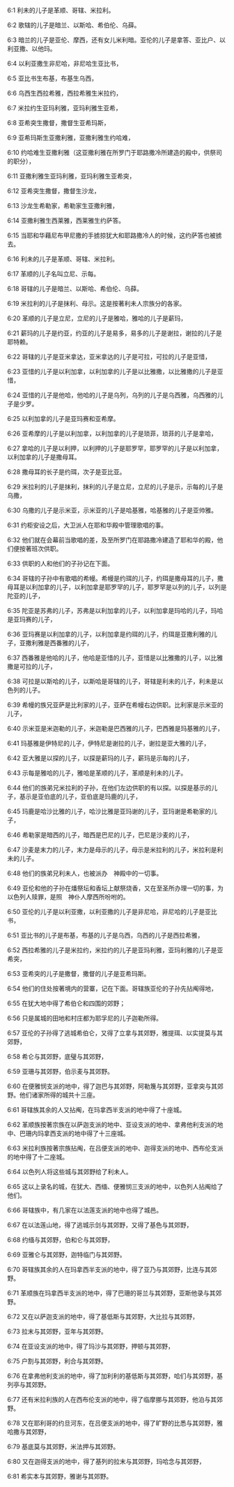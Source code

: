 <a id="1"></a>6:1  利未的儿子是革顺、哥辖、米拉利。  

<a id="2"></a>6:2  歌辖的儿子是暗兰、以斯哈、希伯伦、乌薛。  

<a id="3"></a>6:3  暗兰的儿子是亚伦、摩西，还有女儿米利暗。亚伦的儿子是拿答、亚比户、以利亚撒、以他玛。  

<a id="4"></a>6:4  以利亚撒生非尼哈，非尼哈生亚比书，  

<a id="5"></a>6:5  亚比书生布基，布基生乌西，  

<a id="6"></a>6:6  乌西生西拉希雅，西拉希雅生米拉约，  

<a id="7"></a>6:7  米拉约生亚玛利雅，亚玛利雅生亚希，  

<a id="8"></a>6:8  亚希突生撒督，撒督生亚希玛斯，  

<a id="9"></a>6:9  亚希玛斯生亚撒利雅，亚撒利雅生约哈难，  

<a id="10"></a>6:10  约哈难生亚撒利雅（这亚撒利雅在所罗门于耶路撒冷所建造的殿中，供祭司的职分），  

<a id="11"></a>6:11  亚撒利雅生亚玛利雅，亚玛利雅生亚希突，  

<a id="12"></a>6:12  亚希突生撒督，撒督生沙龙，  

<a id="13"></a>6:13  沙龙生希勒家，希勒家生亚撒利雅，  

<a id="14"></a>6:14  亚撒利雅生西莱雅，西莱雅生约萨答。  

<a id="15"></a>6:15  当耶和华藉尼布甲尼撒的手掳掠犹大和耶路撒冷人的时候，这约萨答也被掳去。  

<a id="16"></a>6:16  利未的儿子是革顺、哥辖、米拉利。  

<a id="17"></a>6:17  革顺的儿子名叫立尼、示每。  

<a id="18"></a>6:18  哥辖的儿子是暗兰、以斯哈、希伯伦、乌薛。  

<a id="19"></a>6:19  米拉利的儿子是抹利、母示。这是按著利未人宗族分的各家。  

<a id="20"></a>6:20  革顺的儿子是立尼，立尼的儿子是雅哈，雅哈的儿子是薪玛，  

<a id="21"></a>6:21  薪玛的儿子是约亚，约亚的儿子是易多，易多的儿子是谢拉，谢拉的儿子是耶特赖。  

<a id="22"></a>6:22  哥辖的儿子是亚米拿达，亚米拿达的儿子是可拉，可拉的儿子是亚惜，  

<a id="23"></a>6:23  亚惜的儿子是以利加拿，以利加拿的儿子是以比雅撒，以比雅撒的儿子是亚惜，  

<a id="24"></a>6:24  亚惜的儿子是他哈，他哈的儿子是乌列，乌列的儿子是乌西雅，乌西雅的儿子是少罗。  

<a id="25"></a>6:25  以利加拿的儿子是亚玛赛和亚希摩。  

<a id="26"></a>6:26  亚希摩的儿子是以利加拿，以利加拿的儿子是琐菲，琐菲的儿子是拿哈，  

<a id="27"></a>6:27  拿哈的儿子是以利押，以利押的儿子是耶罗罕，耶罗罕的儿子是以利加拿，以利加拿的儿子是撒母耳。  

<a id="28"></a>6:28  撒母耳的长子是约珥，次子是亚比亚。  

<a id="29"></a>6:29  米拉利的儿子是抹利，抹利的儿子是立尼，立尼的儿子是示，示每的儿子是乌撒，  

<a id="30"></a>6:30  乌撒的儿子是示米亚，示米亚的儿子是哈基雅，哈基雅的儿子是亚帅雅。  

<a id="31"></a>6:31  约柜安设之后，大卫派人在耶和华殿中管理歌唱的事。  

<a id="32"></a>6:32  他们就在会幕前当歌唱的差，及至所罗门在耶路撒冷建造了耶和华的殿，他们便按著班次供职。  

<a id="33"></a>6:33  供职的人和他们的子孙记在下面。  

<a id="34"></a>6:34  哥辖的子孙中有歌唱的希幔。希幔是约珥的儿子，约珥是撒母耳的儿子，撒母耳是以利加拿的儿子，以利加拿是耶罗罕的儿子，耶罗罕是以列的儿子，以列是陀亚的儿子，  

<a id="35"></a>6:35  陀亚是苏弗的儿子，苏弗是以利加拿的儿子，以利加拿是玛哈的儿子，玛哈是亚玛赛的儿子，  

<a id="36"></a>6:36  亚玛赛是以利加拿的儿子，以利加拿是约珥的儿子，约珥是亚撒利雅的儿子，亚撒利雅是西番雅的儿子，  

<a id="37"></a>6:37  西番雅是他哈的儿子，他哈是亚惜的儿子，亚惜是以比雅撒的儿子，以比雅撒是可拉的儿子，  

<a id="38"></a>6:38  可拉是以斯哈的儿子，以斯哈是哥辖的儿子，哥辖是利未的儿子，利未是以色列的儿子。  

<a id="39"></a>6:39  希幔的族兄亚萨是比利家的儿子，亚萨在希幔右边供职。比利家是示米亚的儿子，  

<a id="40"></a>6:40  示米亚是米迦勒的儿子，米迦勒是巴西雅的儿子，巴西雅是玛基雅的儿子，  

<a id="41"></a>6:41  玛基雅是伊特尼的儿子，伊特尼是谢拉的儿子，谢拉是亚大雅的儿子，  

<a id="42"></a>6:42  亚大雅是以探的儿子，以探是薪玛的儿子，薪玛是示每的儿子，  

<a id="43"></a>6:43  示每是雅哈的儿子，雅哈是革顺的儿子，革顺是利未的儿子。  

<a id="44"></a>6:44  他们的族弟兄米拉利的子孙，在他们左边供职的有以探。以探是基示的儿子，基示是亚伯底的儿子，亚伯底是玛鹿的儿子，  

<a id="45"></a>6:45  玛鹿是哈沙比雅的儿子，哈沙比雅是亚玛谢的儿子，亚玛谢是希勒家的儿子，  

<a id="46"></a>6:46  希勒家是暗西的儿子，暗西是巴尼的儿子，巴尼是沙麦的儿子，  

<a id="47"></a>6:47  沙麦是末力的儿子，末力是母示的儿子，母示是米拉利的儿子，米拉利是利未的儿子。  

<a id="48"></a>6:48  他们的族弟兄利未人，也被派办　神殿中的一切事。  

<a id="49"></a>6:49  亚伦和他的子孙在燔祭坛和香坛上献祭烧香，又在至圣所办理一切的事，为以色列人赎罪，是照　神仆人摩西所吩咐的。  

<a id="50"></a>6:50  亚伦的儿子是以利亚撒，以利亚撒的儿子是非尼哈，非尼哈的儿子是亚比书，  

<a id="51"></a>6:51  亚比书的儿子是布基，布基的儿子是乌西，乌西的儿子是西拉希雅，  

<a id="52"></a>6:52  西拉希雅的儿子是米拉约，米拉约的儿子是亚玛利雅，亚玛利雅的儿子是亚希突，  

<a id="53"></a>6:53  亚希突的儿子是撒督，撒督的儿子是亚希玛斯。  

<a id="54"></a>6:54  他们的住处按著境内的营寨，记在下面。哥辖族亚伦的子孙先拈阄得地，  

<a id="55"></a>6:55  在犹大地中得了希伯仑和四围的郊野；  

<a id="56"></a>6:56  只是属城的田地和村庄都为耶孚尼的儿子迦勒所得。  

<a id="57"></a>6:57  亚伦的子孙得了逃城希伯仑，又得了立拿与其郊野，雅提珥、以实提莫与其郊野，  

<a id="58"></a>6:58  希仑与其郊野，底璧与其郊野，  

<a id="59"></a>6:59  亚珊与其郊野，伯示麦与其郊野。  

<a id="60"></a>6:60  在便雅悯支派的地中，得了迦巴与其郊野，阿勒篾与其郊野，亚拿突与其郊野。他们诸家所得的城共十三座。  

<a id="61"></a>6:61  哥辖族其余的人又拈阄，在玛拿西半支派的地中得了十座城。  

<a id="62"></a>6:62  革顺族按著宗族在以萨迦支派的地中、亚设支派的地中、拿弗他利支派的地中、巴珊内玛拿西支派的地中得了十三座城。  

<a id="63"></a>6:63  米拉利族按著宗族拈阄，在吕便支派的地中、迦得支派的地中、西布伦支派的地中得了十二座城。  

<a id="64"></a>6:64  以色列人将这些城与其郊野给了利未人。  

<a id="65"></a>6:65  这以上录名的城，在犹大、西缅、便雅悯三支派的地中，以色列人拈阄给了他们。  

<a id="66"></a>6:66  哥辖族中，有几家在以法莲支派的地中也得了城邑。  

<a id="67"></a>6:67  在以法莲山地，得了逃城示剑与其郊野，又得了基色与其郊野，　  

<a id="68"></a>6:68  约缅与其郊野，伯和仑与其郊野，  

<a id="69"></a>6:69  亚雅仑与其郊野，迦特临门与其郊野。  

<a id="70"></a>6:70  哥辖族其余的人在玛拿西半支派的地中，得了亚乃与其郊野，比连与其郊野。  

<a id="71"></a>6:71  革顺族在玛拿西半支派的地中，得了巴珊的哥兰与其郊野，亚斯他录与其郊野。  

<a id="72"></a>6:72  又在以萨迦支派的地中，得了基低斯与其郊野，大比拉与其郊野，  

<a id="73"></a>6:73  拉末与其郊野，亚年与其郊野。　  

<a id="74"></a>6:74  在亚设支派的地中，得了玛沙与其郊野，押顿与其郊野，  

<a id="75"></a>6:75  户割与其郊野，利合与其郊野。  

<a id="76"></a>6:76  在拿弗他利支派的地中，得了加利利的基低斯与其郊野，哈们与其郊野，基列亭与其郊野。  

<a id="77"></a>6:77  还有米拉利族的人在西布伦支派的地中，得了临摩挪与其郊野，他泊与其郊野。  

<a id="78"></a>6:78  又在耶利哥的约旦河东，在吕便支派的地中，得了旷野的比悉与其郊野，雅哈撒与其郊野，  

<a id="79"></a>6:79  基底莫与其郊野，米法押与其郊野。  

<a id="80"></a>6:80  又在迦得支派的地中，得了基列的拉末与其郊野，玛哈念与其郊野，  

<a id="81"></a>6:81  希实本与其郊野，雅谢与其郊野。  
